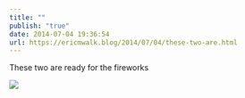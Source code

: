 ```yaml
---
title: ""
publish: "true"
date: 2014-07-04 19:36:54
url: https://ericmwalk.blog/2014/07/04/these-two-are.html
---
```


These two are ready for the fireworks

![](https://ericmwalk.blog/uploads/2022/4489e25c5d.jpg)